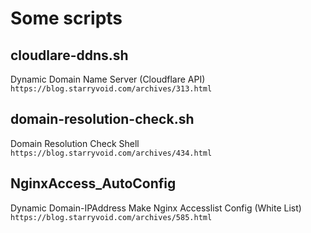 # Some scripts

## cloudlare-ddns.sh
Dynamic Domain Name Server (Cloudflare API)
```https://blog.starryvoid.com/archives/313.html```

## domain-resolution-check.sh
Domain Resolution Check Shell
```https://blog.starryvoid.com/archives/434.html```

## NginxAccess_AutoConfig
Dynamic Domain-IPAddress Make Nginx Accesslist Config (White List) 
```https://blog.starryvoid.com/archives/585.html```
